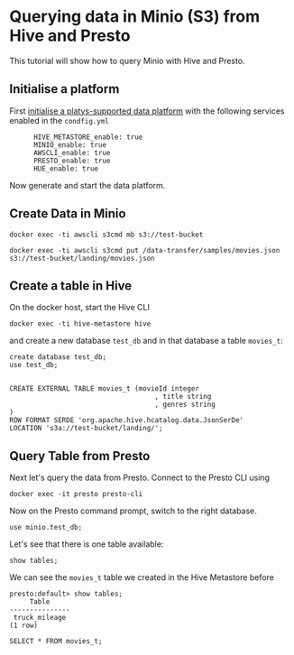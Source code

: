 # Querying data in Minio (S3) from Hive and Presto

This tutorial will show how to query Minio with Hive and Presto. 

## Initialise a platform

First [initialise a platys-supported data platform](../../getting-started.md) with the following services enabled in the `condfig.yml`

```
      HIVE_METASTORE_enable: true
      MINIO_enable: true
      AWSCLI_enable: true
      PRESTO_enable: true
      HUE_enable: true
```

Now generate and start the data platform. 

## Create Data in Minio

```
docker exec -ti awscli s3cmd mb s3://test-bucket
```

```
docker exec -ti awscli s3cmd put /data-transfer/samples/movies.json s3://test-bucket/landing/movies.json
```

## Create a table in Hive

On the docker host, start the Hive CLI 

```
docker exec -ti hive-metastore hive
```

and create a new database `test_db` and in that database a table `movies_t`:

```
create database test_db;
use test_db;


CREATE EXTERNAL TABLE movies_t (movieId integer
									, title string
									, genres string									 )
ROW FORMAT SERDE 'org.apache.hive.hcatalog.data.JsonSerDe'
LOCATION 's3a://test-bucket/landing/';
```


## Query Table from Presto

Next let's query the data from Presto. Connect to the Presto CLI using

```
docker exec -it presto presto-cli
```

Now on the Presto command prompt, switch to the right database. 

```
use minio.test_db;
```

Let's see that there is one table available:

```
show tables;
```

We can see the `movies_t` table we created in the Hive Metastore before

```
presto:default> show tables;
     Table
---------------
 truck_mileage
(1 row)
```

```
SELECT * FROM movies_t;
```